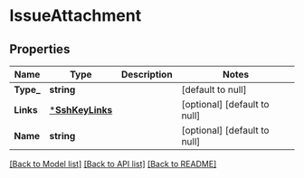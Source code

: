# IssueAttachment

## Properties
Name | Type | Description | Notes
------------ | ------------- | ------------- | -------------
**Type_** | **string** |  | [default to null]
**Links** | [***SshKeyLinks**](ssh_key_links.md) |  | [optional] [default to null]
**Name** | **string** |  | [optional] [default to null]

[[Back to Model list]](../README.md#documentation-for-models) [[Back to API list]](../README.md#documentation-for-api-endpoints) [[Back to README]](../README.md)


